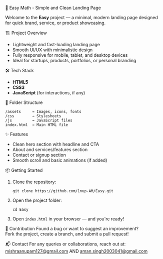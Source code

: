 🚀 Easy Math - Simple and Clean Landing Page

Welcome to the **Easy** project — a minimal, modern landing page designed for quick brand, service, or product showcasing.

🏗️ Project Overview
- Lightweight and fast-loading landing page
- Smooth UI/UX with minimalistic design
- Fully responsive for mobile, tablet, and desktop devices
- Ideal for startups, products, portfolios, or personal branding

🛠️ Tech Stack
- **HTML5**
- **CSS3**
- **JavaScript** (for interactions, if any)

📂 Folder Structure
```
/assets     → Images, icons, fonts
/css        → Stylesheets
/js         → JavaScript files
index.html  → Main HTML file
```

✨ Features
- Clean hero section with headline and CTA
- About and services/features section
- Contact or signup section
- Smooth scroll and basic animations (if added)

📦 Getting Started
1. Clone the repository:
   ```
   git clone https://github.com/1nup-AM/Easy.git
   ```
2. Open the project folder:
   ```
   cd Easy
   ```
3. Open `index.html` in your browser — and you're ready!

🤝 Contribution
Found a bug or want to suggest an improvement?  
Fork the project, create a branch, and submit a pull request!

📬 Contact
For any queries or collaborations, reach out at:  
mishraanupam127@gmail.com AND aman.singh2003041@gmail.com
